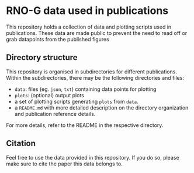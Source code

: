 # RNO-G data used in publications
This repository holds a collection of data and plotting scripts used in publications. These data are made public to prevent the need to read off or grab datapoints from the published figures

## Directory structure
This repository is organised in subdirectories for different publications. Within the subdirectories, there may be the following directories and files:
* `data`: files (eg. `json`, `txt`) containing data points for plotting
* `plots`: (optional) output plots
* a set of plotting scripts generating `plots` from `data`.
* a `README.md` with more detailed description on the directory organization and publication reference details. 

For more details, refer to the README in the respective directory.

## Citation
Feel free to use the data provided in this repository. If you do so, please make sure to cite the paper this data belongs to.
